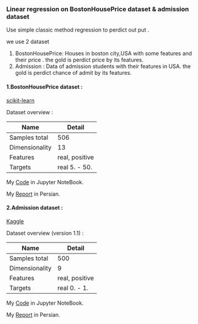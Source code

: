 ### Linear regression on BostonHousePrice dataset & admission dataset
Use simple classic method regression to perdict out put .

we use 2 dataset 
1. BostonHousePrice: Houses in boston city,USA with some features and their price . the gold is perdict price by its features.
2. Admission : Data of admission students with their features in USA. the gold is perdict chance of admit by its features.

#### 1.BostonHousePrice dataset :
[scikit-learn](https://scikit-learn.org/stable/modules/generated/sklearn.datasets.load_boston.html)

Dataset overview :

 Name          | Detail
-------------  | -------------
Samples total  | 506
Dimensionality | 13
Features       | real, positive
Targets        | real 5. - 50.

My [Code](https://github.com/alisharifi2000/Machine-learning-course-sbu/blob/master/Project1/linear_regression.ipynb) in Jupyter NoteBook.

My [Report](https://github.com/alisharifi2000/Machine-learning-course-sbu/blob/master/Project1/housing.pdf) in Persian.

#### 2.Admission dataset :
[Kaggle](https://www.kaggle.com/mohansacharya/graduate-admissions)

Dataset overview (version 1.1) :

 Name          | Detail
-------------  | -------------
Samples total  | 500
Dimensionality | 9
Features       | real, positive
Targets        | real 0. - 1.

My [Code](https://github.com/alisharifi2000/Machine-learning-course-sbu/blob/master/Project1/linear_regression1.ipynb) in Jupyter NoteBook.

My [Report](https://github.com/alisharifi2000/Machine-learning-course-sbu/blob/master/Project1/Admission_Predict.pdf) in Persian.
